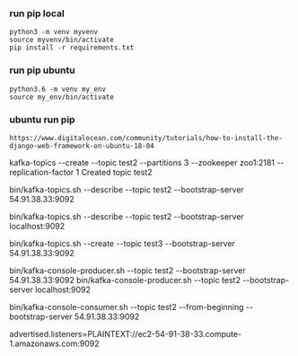 
### run pip local
```
python3 -m venv myvenv
source myvenv/bin/activate
pip install -r requirements.txt
```

### run pip ubuntu
```
python3.6 -m venv my_env
source my_env/bin/activate

```

### ubuntu run pip
```
https://www.digitalocean.com/community/tutorials/how-to-install-the-django-web-framework-on-ubuntu-18-04
```
kafka-topics --create --topic test2 --partitions 3 --zookeeper zoo1:2181 --replication-factor 1 Created topic test2

bin/kafka-topics.sh --describe --topic test2 --bootstrap-server 54.91.38.33:9092

bin/kafka-topics.sh --describe --topic test2 --bootstrap-server localhost:9092




bin/kafka-topics.sh --create --topic test3 --bootstrap-server 54.91.38.33:9092


bin/kafka-console-producer.sh --topic test2 --bootstrap-server 54.91.38.33:9092
bin/kafka-console-producer.sh --topic test2 --bootstrap-server localhost:9092

bin/kafka-console-consumer.sh --topic test2 --from-beginning --bootstrap-server 54.91.38.33:9092


advertised.listeners=PLAINTEXT://ec2-54-91-38-33.compute-1.amazonaws.com:9092









